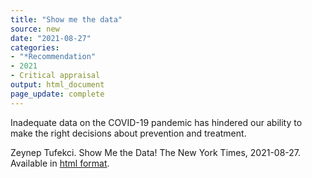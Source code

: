 ```yaml
---
title: "Show me the data"
source: new
date: "2021-08-27"
categories:
- "*Recommendation"
- 2021
- Critical appraisal
output: html_document
page_update: complete
---
```


Inadequate data on the COVID-19 pandemic has hindered our ability to make the right decisions about prevention and treatment.

<!--more-->

Zeynep Tufekci. Show Me the Data! The New York Times, 2021-08-27. Available in [html format][tuf1].


[tuf1]: https://www.nytimes.com/2021/08/27/opinion/covid-data-vaccines.html

